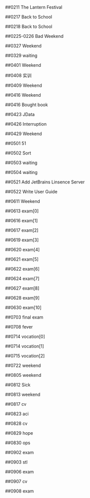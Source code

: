 ##0211 The Lantern Festival

##0217 Back to School

##0218 Back to School

##0225-0226 Bad Weekend

##0327 Weekend

##0329 waiting

##0401 Weekend

##0408 实训

##0409 Weekend

##0416 Weekend

##0416 Bought book

##0423 JData

##0426 Interruption

##0429 Weekend

##0501 51

##0502 Sort

##0503 waiting

##0504 waiting

##0521 Add JetBrains Linsence Server

##0522 Write User Guide

##0611 Weekend

##0613 exam[0]

##0616 exam[1]

##0617 exam[2]

##0619 exam[3]

##0620 exam[4]

##0621 exam[5]

##0622 exam[6]

##0624 exam[7]

##0627 exam[8]

##0628 exam[9]

##0630 exam[10]

##0703 final exam

##0708 fever

##0714 vocation[0] 

##0714 vocation[1] 

##0715 vocation[2] 

##0722 weekend

##0805 weekend

##0812 Sick

##0813 weekend

##0817 cv

##0823 aci

##0828 cv

##0829 hope

##0830 ops

##0902 exam

##0903 stl

##0906 exam

##0907 cv

##0908 exam